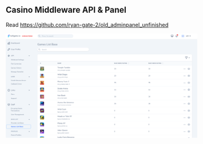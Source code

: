 ## Casino Middleware API & Panel
Read https://github.com/ryan-gate-2/old_adminpanel_unfinished

<img src="https://github.com/ryan-gate-2/scriptjes/blob/main/portfolio/panel/Screenshot%20from%202022-06-13%2021-54-32.png?raw=true">

